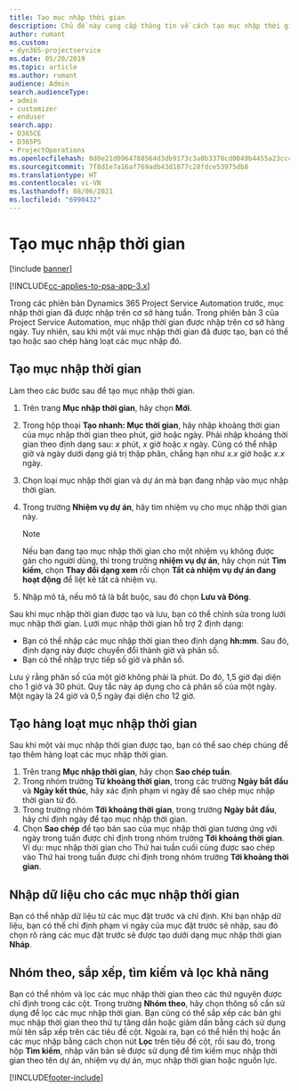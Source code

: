 ```yaml
---
title: Tạo mục nhập thời gian
description: Chủ đề này cung cấp thông tin về cách tạo mục nhập thời gian.
author: rumant
ms.custom:
- dyn365-projectservice
ms.date: 05/20/2019
ms.topic: article
ms.author: rumant
audience: Admin
search.audienceType:
- admin
- customizer
- enduser
search.app:
- D365CE
- D365PS
- ProjectOperations
ms.openlocfilehash: 0d0e21d0964788564d3db9173c3a0b3378cd0049b4455a23ccc1bccd1c21d9e7
ms.sourcegitcommit: 7f8d1e7a16af769adb43d1877c28fdce53975db8
ms.translationtype: HT
ms.contentlocale: vi-VN
ms.lasthandoff: 08/06/2021
ms.locfileid: "6990432"
---
```

# <a name="create-time-entries"></a>Tạo mục nhập thời gian

[!include [banner](../includes/psa-now-project-operations.md)]

[!INCLUDE[cc-applies-to-psa-app-3.x](../includes/cc-applies-to-psa-app-3x.md)]

Trong các phiên bản Dynamics 365 Project Service Automation trước, mục nhập thời gian đã được nhập trên cơ sở hàng tuần. Trong phiên bản 3 của Project Service Automation, mục nhập thời gian được nhập trên cơ sở hàng ngày. Tuy nhiên, sau khi một vài mục nhập thời gian đã được tạo, bạn có thể tạo hoặc sao chép hàng loạt các mục nhập đó.

## <a name="create-a-time-entry"></a>Tạo mục nhập thời gian

Làm theo các bước sau để tạo mục nhập thời gian.

1. Trên trang **Mục nhập thời gian**, hãy chọn **Mới**.
2. Trong hộp thoại **Tạo nhanh: Mục thời gian**, hãy nhập khoảng thời gian của mục nhập thời gian theo phút, giờ hoặc ngày. Phải nhập khoảng thời gian theo định dạng sau: *x* phút, *x* giờ hoặc *x* ngày. Cũng có thể nhập giờ và ngày dưới dạng giá trị thập phân, chẳng hạn như *x.x* giờ hoặc *x.x* ngày.
3. Chọn loại mục nhập thời gian và dự án mà bạn đang nhập vào mục nhập thời gian.
4. Trong trường **Nhiệm vụ dự án**, hãy tìm nhiệm vụ cho mục nhập thời gian này.

    > [!NOTE]
    > Nếu bạn đang tạo mục nhập thời gian cho một nhiệm vụ không được gán cho người dùng, thì trong trường **nhiệm vụ dự án**, hãy chọn nút **Tìm kiếm**, chọn **Thay đổi dạng xem** rồi chọn **Tất cả nhiệm vụ dự án đang hoạt động** để liệt kê tất cả nhiệm vụ.

5. Nhập mô tả, nếu mô tả là bắt buộc, sau đó chọn **Lưu và Đóng**.

Sau khi mục nhập thời gian được tạo và lưu, bạn có thể chỉnh sửa trong lưới mục nhập thời gian. Lưới mục nhập thời gian hỗ trợ 2 định dạng:

- Bạn có thể nhập các mục nhập thời gian theo định dạng **hh:mm**. Sau đó, định dạng này được chuyển đổi thành giờ và phân số.
- Bạn có thể nhập trực tiếp số giờ và phân số.

Lưu ý rằng phân số của một giờ không phải là phút. Do đó, 1,5 giờ đại diện cho 1 giờ và 30 phút. Quy tắc này áp dụng cho cả phân số của một ngày. Một ngày là 24 giờ và 0,5 ngày đại diện cho 12 giờ.

## <a name="bulk-create-time-entries"></a>Tạo hàng loạt mục nhập thời gian

Sau khi một vài mục nhập thời gian được tạo, bạn có thể sao chép chúng để tạo thêm hàng loạt các mục nhập thời gian.

1. Trên trang **Mục nhập thời gian**, hãy chọn **Sao chép tuần**.
2. Trong nhóm trường **Từ khoảng thời gian**, trong các trường **Ngày bắt đầu** và **Ngày kết thúc**, hãy xác định phạm vi ngày để sao chép mục nhập thời gian từ đó.
3. Trong trường nhóm **Tới khoảng thời gian**, trong trường **Ngày bắt đầu**, hãy chỉ định ngày để tạo mục nhập thời gian.
4. Chọn **Sao chép** để tạo bản sao của mục nhập thời gian tương ứng với ngày trong tuần được chỉ định trong nhóm trường **Tới khoảng thời gian**. Ví dụ: mục nhập thời gian cho Thứ hai tuần cuối cùng được sao chép vào Thứ hai trong tuần được chỉ định trong nhóm trường  **Tới khoảng thời gian**.

## <a name="import-data-for-time-entries"></a>Nhập dữ liệu cho các mục nhập thời gian

Bạn có thể nhập dữ liệu từ các mục đặt trước và chỉ định. Khi bạn nhập dữ liệu, bạn có thể chỉ định phạm vi ngày của mục đặt trước sẽ nhập, sau đó chọn rõ ràng các mục đặt trước sẽ được tạo dưới dạng mục nhập thời gian **Nháp**.

## <a name="group-by-sort-search-and-filter-capabilities"></a>Nhóm theo, sắp xếp, tìm kiếm và lọc khả năng

Bạn có thể nhóm và lọc các mục nhập thời gian theo các thứ nguyên được chỉ định trong các cột. Trong trường **Nhóm theo**, hãy chọn thông số cần sử dụng để lọc các mục nhập thời gian. Bạn cũng có thể sắp xếp các bản ghi mục nhập thời gian theo thứ tự tăng dần hoặc giảm dần bằng cách sử dụng mũi tên sắp xếp trên các tiêu đề cột. Ngoài ra, bạn có thể hiển thị hoặc ẩn các mục nhập bằng cách chọn nút **Lọc** trên tiêu đề cột, rồi sau đó, trong hộp **Tìm kiếm**, nhập văn bản sẽ được sử dụng để tìm kiếm mục nhập thời gian theo tên dự án, nhiệm vụ dự án, mục nhập thời gian hoặc nguồn lực.


[!INCLUDE[footer-include](../includes/footer-banner.md)]